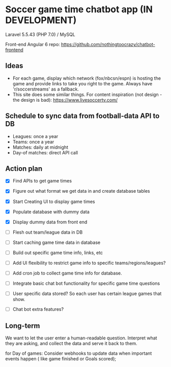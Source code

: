 # Soccer game time chatbot app (IN DEVELOPMENT)
Laravel 5.5.43 (PHP 7.0) / MySQL

Front-end Angular 6 repo: https://github.com/nothingtoocrazy/chatbot-frontend

## Ideas
- For each game, display which network (fox/nbcsn/espn) is hosting the game and provide links to take you right to the game. Always have 'r/soccerstreams' as a fallback.
- This site does some similar things. For content inspiration (not design - the design is bad): https://www.livesoccertv.com/

## Schedule to sync data from football-data API to DB
- Leagues: once a year
- Teams: once a year
- Matches: daily at midnight
- Day-of matches: direct API call

## Action plan
- [X] Find APIs to get game times
- [X] Figure out what format we get data in and create database tables
- [X] Start Creating UI to display game times
- [X] Populate database with dummy data
- [X] Display dummy data from front end

- [ ] Flesh out team/league data in DB
- [ ] Start caching game time data in database
- [ ] Build out specific game time info, links, etc
- [ ] Add UI flexibility to restrict game info to specific teams/regions/leagues?
- [ ] Add cron job to collect game time info for database.
- [ ] Integrate basic chat bot functionality for specific game time questions
- [ ] User specific data stored? So each user has certain league games that show.
- [ ] Chat bot extra features?

## Long-term
We want to let the user enter a human-readable question. Interpret what they are asking, and collect the data and serve it back to them.

for Day of games:
Consider webhooks to update data when important events happen ( like game finished or Goals scored);

